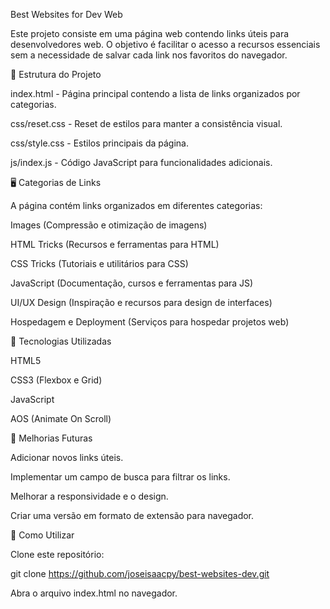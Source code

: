 Best Websites for Dev Web

Este projeto consiste em uma página web contendo links úteis para desenvolvedores web. O objetivo é facilitar o acesso a recursos essenciais sem a necessidade de salvar cada link nos favoritos do navegador.

📂 Estrutura do Projeto

index.html - Página principal contendo a lista de links organizados por categorias.

css/reset.css - Reset de estilos para manter a consistência visual.

css/style.css - Estilos principais da página.

js/index.js - Código JavaScript para funcionalidades adicionais.

🖥️ Categorias de Links

A página contém links organizados em diferentes categorias:

Images (Compressão e otimização de imagens)

HTML Tricks (Recursos e ferramentas para HTML)

CSS Tricks (Tutoriais e utilitários para CSS)

JavaScript (Documentação, cursos e ferramentas para JS)

UI/UX Design (Inspiração e recursos para design de interfaces)

Hospedagem e Deployment (Serviços para hospedar projetos web)

🚀 Tecnologias Utilizadas

HTML5

CSS3 (Flexbox e Grid)

JavaScript

AOS (Animate On Scroll)

🔧 Melhorias Futuras

Adicionar novos links úteis.

Implementar um campo de busca para filtrar os links.

Melhorar a responsividade e o design.

Criar uma versão em formato de extensão para navegador.

📌 Como Utilizar

Clone este repositório:

git clone https://github.com/joseisaacpy/best-websites-dev.git

Abra o arquivo index.html no navegador.
